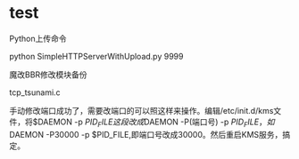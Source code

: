 # test
Python上传命令

python SimpleHTTPServerWithUpload.py 9999

魔改BBR修改模块备份

tcp_tsunami.c

手动修改端口成功了，需要改端口的可以照这样来操作。编辑/etc/init.d/kms文件，将$DAEMON -p $PID_FILE这段改成$DAEMON -P(端口号) -p $PID_FILE，如$DAEMON -P30000 -p $PID_FILE,即端口号改成30000。然后重启KMS服务，搞定。


